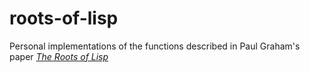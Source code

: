 # roots-of-lisp
Personal implementations of the functions described in Paul Graham's paper [_The Roots of Lisp_](http://languagelog.ldc.upenn.edu/myl/llog/jmc.pdf)
